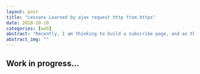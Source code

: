```yaml
---
layout: post
title: "Lessons Learned by ajax request http from https"
date: 2018-10-10
categories: [web]
abstract: "Recently, I am thinking to build a subscribe page, and as this website based on jelyll and set in github, If I want to interact with some dynamic scripts I need to have another server and communicate with this one using ajax. The idea is simple, until I started to submit my codes to github!! Gituhub pages are based on https!!! I never really dig into why there is more and more websites are based on https, and yeah, I see now. This blog is about all lessons I learned from my experiment and my ultimate findings and solutions."
abstract_img: ""
---
```

## Work in progress...